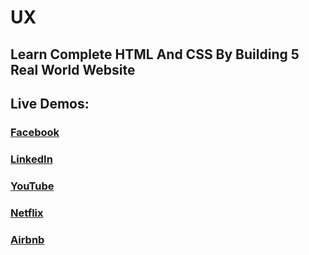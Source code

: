 # UX
## Learn Complete HTML And CSS By Building 5 Real World Website

## Live Demos:
### [Facebook](https://ljf74.github.io/ux/socialBook)
### [LinkedIn](https://ljf74.github.io/ux/linkedIn)
### [YouTube](https://ljf74.github.io/ux/youtube)
### [Netflix](https://ljf74.github.io/ux/netflix)
### [Airbnb](https://ljf74.github.io/ux/airbnb)
